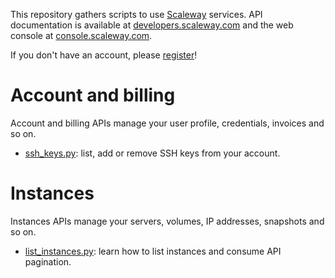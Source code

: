 This repository gathers scripts to use [Scaleway](https://console.scaleway.com/) services. API documentation is available at [developers.scaleway.com](https://developers.scaleway.com/) and the web console at [console.scaleway.com](https://console.scaleway.com/).

If you don't have an account, please [register](https://console.scaleway.com/register)!


# Account and billing

Account and billing APIs manage your user profile, credentials, invoices and so on.

* [ssh_keys.py](account/ssh_keys.py): list, add or remove SSH keys from your account.


# Instances

Instances APIs manage your servers, volumes, IP addresses, snapshots and so on.

* [list_instances.py](instances/list_instances.py): learn how to list instances and consume API pagination.
